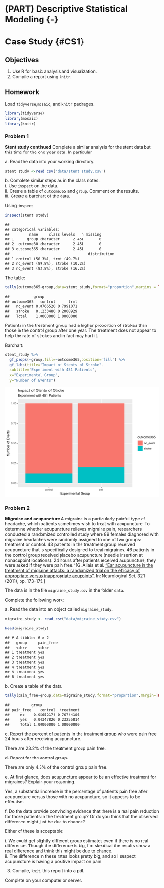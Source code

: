 # (PART) Descriptive Statistical Modeling {-} 

# Case Study {#CS1}

## Objectives

1) Use R for basic analysis and visualization.  
2) Compile a report using `knitr`.



## Homework    

Load `tidyverse`,`mosaic`, and `knitr` packages.  


```r
library(tidyverse)
library(mosaic)
library(knitr)
```

### Problem 1  

**Stent study continued** Complete a similar analysis for the stent data but this time for the one year data. In particular

  a. Read the data into your working directory.
  

```r
stent_study <-read_csv('data/stent_study.csv')
```
  


  b. Complete similar steps as in the class notes.  
    i. Use `inspect` on the data.  
    ii. Create a table of `outcome365` and `group`. Comment on the results.  
    iii. Create a barchart of the data.  

Using `inspect`  


```r
inspect(stent_study)
```

```
## 
## categorical variables:  
##         name     class levels   n missing
## 1      group character      2 451       0
## 2  outcome30 character      2 451       0
## 3 outcome365 character      2 451       0
##                                    distribution
## 1 control (50.3%), trmt (49.7%)                
## 2 no_event (89.8%), stroke (10.2%)             
## 3 no_event (83.8%), stroke (16.2%)
```

The table: 


```r
tally(outcome365~group,data=stent_study,format="proportion",margins = TRUE)
```

```
##           group
## outcome365   control      trmt
##   no_event 0.8766520 0.7991071
##   stroke   0.1233480 0.2008929
##   Total    1.0000000 1.0000000
```

Patients in the treatment group had a higher proportion of strokes than those in the control group after one year. The treatment does not appear to help the rate of strokes and in fact may hurt it.

Barchart: 


```r
stent_study %>%
  gf_props(~group,fill=~outcome365,position='fill') %>%
  gf_labs(title="Impact of Stents of Stroke",
  subtitle='Experiment with 451 Patients',
  x="Experimental Group",
  y="Number of Events")
```

<img src="01-Data-Case-Study-Solutions_files/figure-html/unnamed-chunk-6-1.png" width="672" />

### Problem 2 

**Migraine and acupuncture**  A migraine is a particularly painful type of headache, which patients sometimes wish to treat with acupuncture. To determine whether acupuncture relieves migraine pain, researchers conducted a randomized controlled study where 89 females diagnosed with migraine headaches were randomly assigned to one of two groups: treatment or control. 43 patients in the treatment group received acupuncture that is specifically designed to treat migraines. 46 patients in the control group received placebo acupuncture (needle insertion at nonacupoint locations). 24 hours after patients received acupuncture, they were asked if they were pain free.^[G. Allais et al. [“Ear acupuncture in the treatment of migraine attacks:  a randomized trial on the efficacy of appropriate versus inappropriate acupoints”.](http://www.ncbi.nlm.nih.gov/pubmed/21533739) In: Neurological Sci. 32.1 (2011), pp. 173–175.]


The data is in the file `migraine_study.csv` in the folder `data`.

Complete the following work:

  a. Read the data into an object called `migraine_study`.  
  

```r
migraine_study <- read_csv("data/migraine_study.csv")
```
  

```r
head(migraine_study)
```

```
## # A tibble: 6 × 2
##   group     pain_free
##   <chr>     <chr>    
## 1 treatment yes      
## 2 treatment yes      
## 3 treatment yes      
## 4 treatment yes      
## 5 treatment yes      
## 6 treatment yes
```
  

  b. Create a table of the data.
  

```r
tally(pain_free~group,data=migraine_study,format="proportion",margin=TRUE)
```

```
##          group
## pain_free    control  treatment
##     no    0.95652174 0.76744186
##     yes   0.04347826 0.23255814
##     Total 1.00000000 1.00000000
```
   
  
  c. Report the percent of patients in the treatment group who were pain free 24 hours after receiving acupuncture.
  
  There are 23.2% of the treatment group pain free.
  
  d. Repeat for the control group.
  
  There are only 4.3% of the control group pain free.
  
  e. At first glance, does acupuncture appear to be an effective treatment for migraines? Explain your reasoning.
  
  Yes, a substantial increase in the percentage of patients pain free after acupuncture versus those with no acupuncture, so it appears to be effective.
  
  f. Do the data provide convincing evidence that there is a real pain reduction for those patients in the treatment group? Or do you think that the observed difference might just be due to chance?
  
  Either of these is acceptable:  
  
 i. We could get slightly different group estimates even if there is no real difference. Though the difference is big, I'm skeptical the results show a real difference and think this might be due to chance.  
 ii. The difference in these rates looks pretty big, and so I suspect acupuncture is having a positive impact on pain.


3. Compile, `knit`, this report into a pdf.

Complete on your computer or server.

